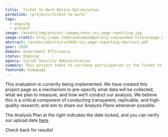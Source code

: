 ```yaml
---
title:  Ticket to Work Notice Optimization
permalink: /projects/ticket-to-work/
tags: 
  - ongoing
  - project
image: /assets/img/project-images/xxxx-ssi-wage-reporting.jpg
image-credit: http://www.thebluediamondgallery.com/wooden-tile/w/wage.html
abstract: /assets/abstracts/XXXX-ssi-wage-reporting-abstract.pdf
year: 2020
domain: Government Efficiency
status: Ongoing
agency: Social Security Administration
summary: This project seeks to increase participation in the Ticket to Work program by developing targeting outreach to eligible beneficiaries. 
featured: homepage
---
```


This evaluation is currently being implemented. We have created this project page as a mechanism to pre-specify what data will be collected, what we plan to measure, and how we’ll conduct our analysis. We believe this is a critical component of conducting transparent, replicable, and high-quality research; and aim to share our Analysis Plans whenever possible.

The Analysis Plan at the right indicates the date locked, and you can verify our upload date <a href="https://github.com/gsa-oes/office-of-evaluation-sciences/commits/master/assets/analysis/1902 - 3 - Analysis Plan_Update.docx.pdf">here</a>.

Check back for results!
